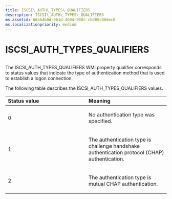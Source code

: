 ```yaml
---
title: ISCSI\_AUTH\_TYPES\_QUALIFIERS
description: ISCSI\_AUTH\_TYPES\_QUALIFIERS
ms.assetid: 60ab4b0d-9b1d-4604-968c-cbd05c80dec0
ms.localizationpriority: medium
---
```


# ISCSI\_AUTH\_TYPES\_QUALIFIERS


## <span id="ddk_iscsi_auth_types_qualifiers_kr"></span><span id="DDK_ISCSI_AUTH_TYPES_QUALIFIERS_KR"></span>


The ISCSI\_AUTH\_TYPES\_QUALIFIERS WMI property qualifier corresponds to status values that indicate the type of authentication method that is used to establish a logon connection.

The following table describes the ISCSI\_AUTH\_TYPES\_QUALIFIERS values.

<table>
<colgroup>
<col width="50%" />
<col width="50%" />
</colgroup>
<thead>
<tr class="header">
<th align="left">Status value</th>
<th align="left">Meaning</th>
</tr>
</thead>
<tbody>
<tr class="odd">
<td align="left"><p>0</p></td>
<td align="left"><p>No authentication type was specified.</p></td>
</tr>
<tr class="even">
<td align="left"><p>1</p></td>
<td align="left"><p>The authentication type is challenge handshake authentication protocol (CHAP) authentication.</p></td>
</tr>
<tr class="odd">
<td align="left"><p>2</p></td>
<td align="left"><p>The authentication type is mutual CHAP authentication.</p></td>
</tr>
</tbody>
</table>

 

 

 





